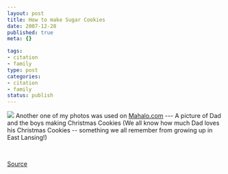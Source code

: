 ```yaml
--- 
layout: post
title: How to make Sugar Cookies
date: 2007-12-28
published: true
meta: {}

tags: 
- citation
- family
type: post
categories: 
- citation
- family
status: publish
---
```



[![](http://media.eick.us/2011/05/2126501607_d290a6ffdb_o.gif)](http://www.mahalo.com/How_to_Make_Sugar_Cookies) Another one of my photos was used on [Mahalo.com](http://www.mahalo.com) --- A picture of Dad and the boys making Christmas Cookies (We all know how much Dad loves his Christmas Cookies -- something we all remember from growing up in East Lansing!)

  

 

  

[Source](http://www.mahalo.com/How_to_Make_Sugar_Cookies)


